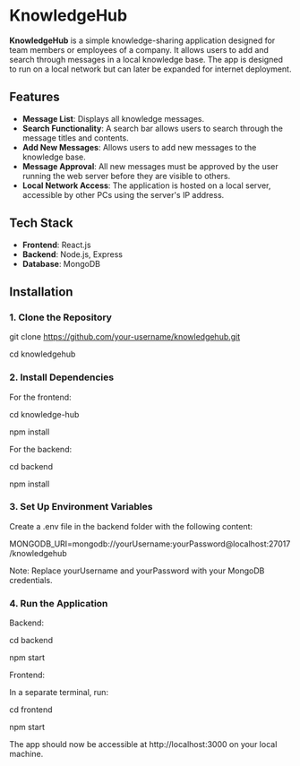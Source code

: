 # KnowledgeHub

**KnowledgeHub** is a simple knowledge-sharing application designed for team members or employees of a company. It allows users to add and search through messages in a local knowledge base. The app is designed to run on a local network but can later be expanded for internet deployment.

## Features

- **Message List**: Displays all knowledge messages.
- **Search Functionality**: A search bar allows users to search through the message titles and contents.
- **Add New Messages**: Allows users to add new messages to the knowledge base.
- **Message Approval**: All new messages must be approved by the user running the web server before they are visible to others.
- **Local Network Access**: The application is hosted on a local server, accessible by other PCs using the server's IP address.

## Tech Stack

- **Frontend**: React.js
- **Backend**: Node.js, Express
- **Database**: MongoDB

## Installation

### 1. Clone the Repository

  git clone https://github.com/your-username/knowledgehub.git

  cd knowledgehub

### 2. Install Dependencies

For the frontend:

  cd knowledge-hub

  npm install

For the backend:

  cd backend

  npm install

### 3. Set Up Environment Variables

Create a .env file in the backend folder with the following content:

  MONGODB_URI=mongodb://yourUsername:yourPassword@localhost:27017/knowledgehub

Note: Replace yourUsername and yourPassword with your MongoDB credentials.

### 4. Run the Application
Backend:

  cd backend

  npm start


Frontend:

In a separate terminal, run:

  cd frontend

  npm start

The app should now be accessible at http://localhost:3000 on your local machine.
